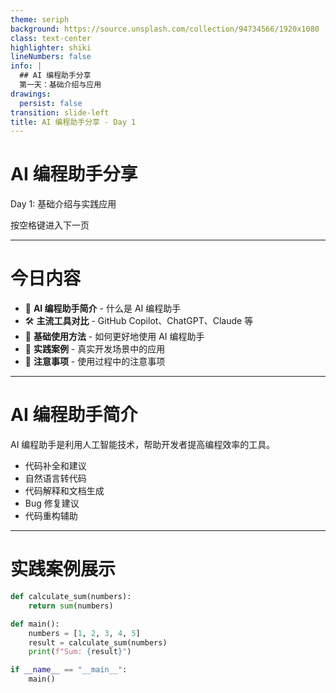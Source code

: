 ```yaml
---
theme: seriph
background: https://source.unsplash.com/collection/94734566/1920x1080
class: text-center
highlighter: shiki
lineNumbers: false
info: |
  ## AI 编程助手分享
  第一天：基础介绍与应用
drawings:
  persist: false
transition: slide-left
title: AI 编程助手分享 - Day 1
---
```


# AI 编程助手分享

Day 1: 基础介绍与实践应用

<div class="pt-12">
  <span @click="$slidev.nav.next" class="px-2 py-1 rounded cursor-pointer" hover="bg-white bg-opacity-10">
    按空格键进入下一页 <carbon:arrow-right class="inline"/>
  </span>
</div>

---

# 今日内容

- 📝 **AI 编程助手简介** - 什么是 AI 编程助手
- 🛠 **主流工具对比** - GitHub Copilot、ChatGPT、Claude 等
- 🎯 **基础使用方法** - 如何更好地使用 AI 编程助手
- 🚀 **实践案例** - 真实开发场景中的应用
- 🤔 **注意事项** - 使用过程中的注意事项

---

# AI 编程助手简介

AI 编程助手是利用人工智能技术，帮助开发者提高编程效率的工具。

<v-clicks>

- 代码补全和建议
- 自然语言转代码
- 代码解释和文档生成
- Bug 修复建议
- 代码重构辅助

</v-clicks>

---

# 实践案例展示

```python
def calculate_sum(numbers):
    return sum(numbers)

def main():
    numbers = [1, 2, 3, 4, 5]
    result = calculate_sum(numbers)
    print(f"Sum: {result}")

if __name__ == "__main__":
    main()